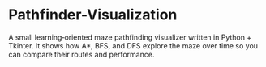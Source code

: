 # Pathfinder-Visualization
A small learning‑oriented maze pathfinding visualizer written in Python + Tkinter. It shows how A*, BFS, and DFS explore the maze over time so you can compare their routes and performance.
